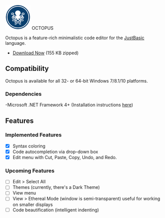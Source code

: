 <img src="regular.png" alt="octopus logo" width="80"> OCTOPUS

Octopus is a feature-rich minimalistic code editor for the [JustBasic](http://www.justbasic.com/) language.

- [Download Now](https://github.com/servusDei2018/servusdei2018.github.io/raw/master/Octopus_v1_0_0.zip) (155 KB zipped)

## Compatibility

Octopus is available for all 32- or 64-bit Windows 7/8.1/10 platforms.

### Dependencies

-Microsoft .NET Framework 4+ (Installation instructions [here](https://www.microsoft.com/en-us/download/details.aspx?id=30653))

## Features

### Implemented Features

- [X] Syntax coloring
- [X] Code autocompletion via drop-down box
- [X] Edit menu with Cut, Paste, Copy, Undo, and Redo.

### Upcoming Features

- [ ] Edit > Select All
- [ ] Themes (currently, there's a Dark Theme)
- [ ] View menu
- [ ] View > Ethereal Mode (window is semi-transparent) useful for working on smaller displays
- [ ] Code beautification (intelligent indenting)

